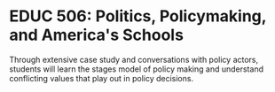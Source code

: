 # EDUC 506: Politics, Policymaking, and America's Schools

Through extensive case study and conversations with policy actors, students will learn the stages model of policy making and understand conflicting values that play out in policy decisions.